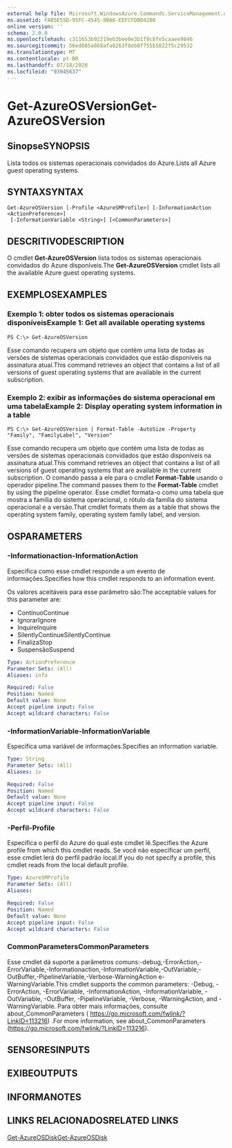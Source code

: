 ```yaml
---
external help file: Microsoft.WindowsAzure.Commands.ServiceManagement.dll-Help.xml
ms.assetid: FAB5E55D-95FC-4545-8BA6-EEFCFDB04200
online version: ''
schema: 2.0.0
ms.openlocfilehash: c311653b92219eb3bee0e3b1f8c8fe5caaee9846
ms.sourcegitcommit: 56ed085a868afa8263f8eb0f755b5822f5c29532
ms.translationtype: MT
ms.contentlocale: pt-BR
ms.lasthandoff: 07/18/2020
ms.locfileid: "93945637"
---
```

# <span data-ttu-id="b5e85-101">Get-AzureOSVersion</span><span class="sxs-lookup"><span data-stu-id="b5e85-101">Get-AzureOSVersion</span></span>

## <span data-ttu-id="b5e85-102">Sinopse</span><span class="sxs-lookup"><span data-stu-id="b5e85-102">SYNOPSIS</span></span>
<span data-ttu-id="b5e85-103">Lista todos os sistemas operacionais convidados do Azure.</span><span class="sxs-lookup"><span data-stu-id="b5e85-103">Lists all Azure guest operating systems.</span></span>

## <span data-ttu-id="b5e85-104">SYNTAX</span><span class="sxs-lookup"><span data-stu-id="b5e85-104">SYNTAX</span></span>

```
Get-AzureOSVersion [-Profile <AzureSMProfile>] [-InformationAction <ActionPreference>]
 [-InformationVariable <String>] [<CommonParameters>]
```

## <span data-ttu-id="b5e85-105">DESCRITIVO</span><span class="sxs-lookup"><span data-stu-id="b5e85-105">DESCRIPTION</span></span>
<span data-ttu-id="b5e85-106">O cmdlet **Get-AzureOSVersion** lista todos os sistemas operacionais convidados do Azure disponíveis.</span><span class="sxs-lookup"><span data-stu-id="b5e85-106">The **Get-AzureOSVersion** cmdlet lists all the available Azure guest operating systems.</span></span>

## <span data-ttu-id="b5e85-107">EXEMPLOS</span><span class="sxs-lookup"><span data-stu-id="b5e85-107">EXAMPLES</span></span>

### <span data-ttu-id="b5e85-108">Exemplo 1: obter todos os sistemas operacionais disponíveis</span><span class="sxs-lookup"><span data-stu-id="b5e85-108">Example 1: Get all available operating systems</span></span>
```
PS C:\> Get-AzureOSVersion
```

<span data-ttu-id="b5e85-109">Esse comando recupera um objeto que contém uma lista de todas as versões de sistemas operacionais convidados que estão disponíveis na assinatura atual.</span><span class="sxs-lookup"><span data-stu-id="b5e85-109">This command retrieves an object that contains a list of all versions of guest operating systems that are available in the current subscription.</span></span>

### <span data-ttu-id="b5e85-110">Exemplo 2: exibir as informações do sistema operacional em uma tabela</span><span class="sxs-lookup"><span data-stu-id="b5e85-110">Example 2: Display operating system information in a table</span></span>
```
PS C:\> Get-AzureOSVersion | Format-Table -AutoSize -Property "Family", "FamilyLabel", "Version"
```

<span data-ttu-id="b5e85-111">Esse comando recupera um objeto que contém uma lista de todas as versões de sistemas operacionais convidados que estão disponíveis na assinatura atual.</span><span class="sxs-lookup"><span data-stu-id="b5e85-111">This command retrieves an object that contains a list of all versions of guest operating systems that are available in the current subscription.</span></span>
<span data-ttu-id="b5e85-112">O comando passa a ele para o cmdlet **Format-Table** usando o operador pipeline.</span><span class="sxs-lookup"><span data-stu-id="b5e85-112">The command passes them to the **Format-Table** cmdlet by using the pipeline operator.</span></span>
<span data-ttu-id="b5e85-113">Esse cmdlet formata-o como uma tabela que mostra a família do sistema operacional, o rótulo da família do sistema operacional e a versão.</span><span class="sxs-lookup"><span data-stu-id="b5e85-113">That cmdlet formats them as a table that shows the operating system family, operating system family label, and version.</span></span>

## <span data-ttu-id="b5e85-114">OS</span><span class="sxs-lookup"><span data-stu-id="b5e85-114">PARAMETERS</span></span>

### <span data-ttu-id="b5e85-115">-Informationaction</span><span class="sxs-lookup"><span data-stu-id="b5e85-115">-InformationAction</span></span>
<span data-ttu-id="b5e85-116">Especifica como esse cmdlet responde a um evento de informações.</span><span class="sxs-lookup"><span data-stu-id="b5e85-116">Specifies how this cmdlet responds to an information event.</span></span>

<span data-ttu-id="b5e85-117">Os valores aceitáveis para esse parâmetro são:</span><span class="sxs-lookup"><span data-stu-id="b5e85-117">The acceptable values for this parameter are:</span></span>

- <span data-ttu-id="b5e85-118">Contínuo</span><span class="sxs-lookup"><span data-stu-id="b5e85-118">Continue</span></span>
- <span data-ttu-id="b5e85-119">Ignorar</span><span class="sxs-lookup"><span data-stu-id="b5e85-119">Ignore</span></span>
- <span data-ttu-id="b5e85-120">Inquire</span><span class="sxs-lookup"><span data-stu-id="b5e85-120">Inquire</span></span>
- <span data-ttu-id="b5e85-121">SilentlyContinue</span><span class="sxs-lookup"><span data-stu-id="b5e85-121">SilentlyContinue</span></span>
- <span data-ttu-id="b5e85-122">Finaliza</span><span class="sxs-lookup"><span data-stu-id="b5e85-122">Stop</span></span>
- <span data-ttu-id="b5e85-123">Suspensão</span><span class="sxs-lookup"><span data-stu-id="b5e85-123">Suspend</span></span>

```yaml
Type: ActionPreference
Parameter Sets: (All)
Aliases: infa

Required: False
Position: Named
Default value: None
Accept pipeline input: False
Accept wildcard characters: False
```

### <span data-ttu-id="b5e85-124">-InformationVariable</span><span class="sxs-lookup"><span data-stu-id="b5e85-124">-InformationVariable</span></span>
<span data-ttu-id="b5e85-125">Especifica uma variável de informações.</span><span class="sxs-lookup"><span data-stu-id="b5e85-125">Specifies an information variable.</span></span>

```yaml
Type: String
Parameter Sets: (All)
Aliases: iv

Required: False
Position: Named
Default value: None
Accept pipeline input: False
Accept wildcard characters: False
```

### <span data-ttu-id="b5e85-126">-Perfil</span><span class="sxs-lookup"><span data-stu-id="b5e85-126">-Profile</span></span>
<span data-ttu-id="b5e85-127">Especifica o perfil do Azure do qual este cmdlet lê.</span><span class="sxs-lookup"><span data-stu-id="b5e85-127">Specifies the Azure profile from which this cmdlet reads.</span></span>
<span data-ttu-id="b5e85-128">Se você não especificar um perfil, esse cmdlet lerá do perfil padrão local.</span><span class="sxs-lookup"><span data-stu-id="b5e85-128">If you do not specify a profile, this cmdlet reads from the local default profile.</span></span>

```yaml
Type: AzureSMProfile
Parameter Sets: (All)
Aliases: 

Required: False
Position: Named
Default value: None
Accept pipeline input: False
Accept wildcard characters: False
```

### <span data-ttu-id="b5e85-129">CommonParameters</span><span class="sxs-lookup"><span data-stu-id="b5e85-129">CommonParameters</span></span>
<span data-ttu-id="b5e85-130">Esse cmdlet dá suporte a parâmetros comuns:-debug,-ErrorAction,-ErrorVariable,-Informationaction,-InformationVariable,-OutVariable,-OutBuffer,-PipelineVariable,-Verbose-WarningAction e-WarningVariable.</span><span class="sxs-lookup"><span data-stu-id="b5e85-130">This cmdlet supports the common parameters: -Debug, -ErrorAction, -ErrorVariable, -InformationAction, -InformationVariable, -OutVariable, -OutBuffer, -PipelineVariable, -Verbose, -WarningAction, and -WarningVariable.</span></span> <span data-ttu-id="b5e85-131">Para obter mais informações, consulte about_CommonParameters ( https://go.microsoft.com/fwlink/?LinkID=113216) .</span><span class="sxs-lookup"><span data-stu-id="b5e85-131">For more information, see about_CommonParameters (https://go.microsoft.com/fwlink/?LinkID=113216).</span></span>

## <span data-ttu-id="b5e85-132">SENSORES</span><span class="sxs-lookup"><span data-stu-id="b5e85-132">INPUTS</span></span>

## <span data-ttu-id="b5e85-133">EXIBE</span><span class="sxs-lookup"><span data-stu-id="b5e85-133">OUTPUTS</span></span>

## <span data-ttu-id="b5e85-134">INFORMA</span><span class="sxs-lookup"><span data-stu-id="b5e85-134">NOTES</span></span>

## <span data-ttu-id="b5e85-135">LINKS RELACIONADOS</span><span class="sxs-lookup"><span data-stu-id="b5e85-135">RELATED LINKS</span></span>

[<span data-ttu-id="b5e85-136">Get-AzureOSDisk</span><span class="sxs-lookup"><span data-stu-id="b5e85-136">Get-AzureOSDisk</span></span>](./Get-AzureOSDisk.md)


